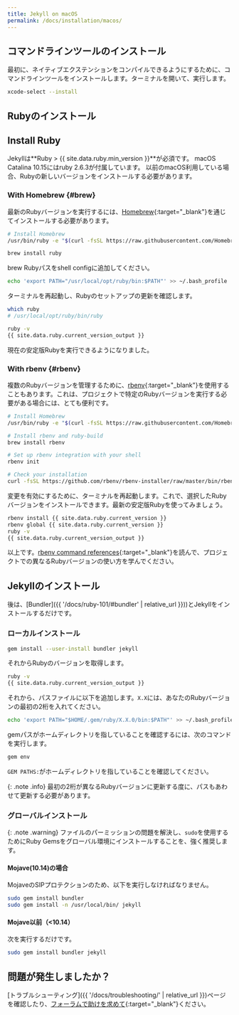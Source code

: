 ```yaml
---
title: Jekyll on macOS
permalink: /docs/installation/macos/
---
```


## コマンドラインツールのインストール
<!-- ## Install Command Line Tools -->

最初に、ネイティブエクステンションをコンパイルできるようにするために、コマンドラインツールをインストールします。ターミナルを開いて、実行します。

<!-- First, you need to install the command-line tools to be able to compile native extensions, open a terminal and run: -->

```sh
xcode-select --install
```

## Rubyのインストール
## Install Ruby

Jekyllは**Ruby > {{ site.data.ruby.min_version }}**が必須です。
macOS Catalina 10.15にはruby 2.6.3が付属しています。
以前のmacOS利用している場合、Rubyの新しいバージョンをインストールする必要があります。

<!-- Jekyll requires **Ruby > {{ site.data.ruby.min_version }}**.
macOS Catalina 10.15 comes with ruby 2.6.3, so you're fine. 
If you're running a previous macOS system, you'll have to install a newer version of Ruby. -->

### With Homebrew {#brew}

最新のRubyバージョンを実行するには、[Homebrew](https://brew.sh){:target="_blank"}を通じてインストールする必要があります。

<!-- To run the latest Ruby version you need to install it through [Homebrew](https://brew.sh). -->

```sh
# Install Homebrew
/usr/bin/ruby -e "$(curl -fsSL https://raw.githubusercontent.com/Homebrew/install/master/install)"

brew install ruby
```

brew Rubyパスをshell configに追加してください。

<!-- Add the brew ruby path to your shell config: -->

```bash
echo 'export PATH="/usr/local/opt/ruby/bin:$PATH"' >> ~/.bash_profile
```

ターミナルを再起動し、Rubyのセットアップの更新を確認します。

<!-- Then relaunch your terminal and check your updated Ruby setup: -->

```sh
which ruby
# /usr/local/opt/ruby/bin/ruby

ruby -v
{{ site.data.ruby.current_version_output }}
```

現在の安定版Rubyを実行できるようになりました。

<!-- Yay, we are now running current stable Ruby! -->

### With rbenv {#rbenv}

複数のRubyバージョンを管理するために、[rbenv](https://github.com/rbenv/rbenv){:target="_blank"}を使用することもあります。これは、プロジェクトで特定のRubyバージョンを実行する必要がある場合には、とても便利です。

<!-- People often use [rbenv](https://github.com/rbenv/rbenv) to manage multiple
Ruby versions. This is very useful when you need to be able to run a given Ruby version on a project. -->

```sh
# Install Homebrew
/usr/bin/ruby -e "$(curl -fsSL https://raw.githubusercontent.com/Homebrew/install/master/install)"

# Install rbenv and ruby-build
brew install rbenv

# Set up rbenv integration with your shell
rbenv init

# Check your installation
curl -fsSL https://github.com/rbenv/rbenv-installer/raw/master/bin/rbenv-doctor | bash
```

変更を有効にするために、ターミナルを再起動します。これで、選択したRubyバージョンをインストールできます。最新の安定版Rubyを使ってみましょう。

<!-- Restart your terminal for changes to take effect.
Now you can install the Ruby version of our choice, let's go with current latest stable Ruby: -->

```sh
rbenv install {{ site.data.ruby.current_version }}
rbenv global {{ site.data.ruby.current_version }}
ruby -v
{{ site.data.ruby.current_version_output }}
```

以上です。[rbenv command references](https://github.com/rbenv/rbenv#command-reference){:target="_blank"}を読んで、プロジェクトでの異なるRubyバージョンの使い方を学んでください。

<!-- That's it! Head over [rbenv command references](https://github.com/rbenv/rbenv#command-reference) to learn how to use different versions of Ruby in your projects. -->

## Jekyllのインストール
<!-- ## Install Jekyll -->

後は、[Bundler]({{ '/docs/ruby-101/#bundler' | relative_url }}))とJekyllをインストールするだけです。

<!-- Now all that is left is installing [Bundler]({{ '/docs/ruby-101/#bundler' | relative_url }})) and Jekyll. -->

### ローカルインストール
<!-- ### Local Install -->

```sh
gem install --user-install bundler jekyll
```

それからRubyのバージョンを取得します。

<!-- and then get your Ruby version using -->

```sh
ruby -v
{{ site.data.ruby.current_version_output }}
```

それから、パスファイルに以下を追加します。`X.X`には、あなたのRubyバージョンの最初の2桁を入れてください。

<!-- Then append your path file with the following, replacing the `X.X` with the first two digits of your Ruby version. -->

```bash
echo 'export PATH="$HOME/.gem/ruby/X.X.0/bin:$PATH"' >> ~/.bash_profile
```

gemパスがホームディレクトリを指していることを確認するには、次のコマンドを実行します。

<!-- To check that your gem paths point to your home directory run: -->

```sh
gem env
```

`GEM PATHS:`がホームディレクトリを指していることを確認してください。

<!-- And check that `GEM PATHS:` points to a path in your home directory -->

{: .note .info}
最初の2桁が異なるRubyバージョンに更新する度に、パスもあわせて更新する必要があります。

<!-- {: .note .info}
Every time you update Ruby to a version with a different first two digits, you will need to update your path to match. -->

### グローバルインストール
<!-- ### Global Install -->

{: .note .warning}
ファイルのパーミッションの問題を解決し、`sudo`を使用するためにRuby Gemsをグローバル環境にインストールすることを、強く推奨します。

<!-- {: .note .warning}
We strongly recommend against installing Ruby gems globally to avoid file permissions problems and using `sudo`. -->

#### Mojave(10.14)の場合
<!-- #### On Mojave (10.14) -->

MojaveのSIPプロテクションのため、以下を実行しなければなりません。

<!-- Because of SIP Protections in Mojave, you must run: -->

```sh
sudo gem install bundler
sudo gem install -n /usr/local/bin/ jekyll
```

#### Mojave以前（<10.14）
<!-- #### Before Mojave (<10.14) -->

次を実行するだけです。

<!-- You only have to run: -->

```sh
sudo gem install bundler jekyll
```

## 問題が発生しましたか？
<!-- ## Problems? -->

[トラブルシューティング]({{ '/docs/troubleshooting/' | relative_url }})ページを確認したり、[フォーラムで助けを求めて](https://talk.jekyllrb.com){:target="_blank"}ください。

<!-- Check out the [troubleshooting]({{ '/docs/troubleshooting/' | relative_url }}) page or [ask for help on our forum](https://talk.jekyllrb.com). -->
